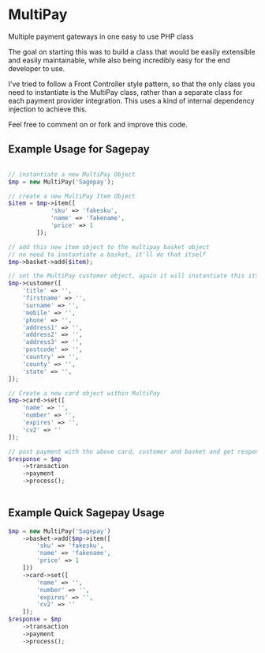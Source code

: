 # MultiPay
Multiple payment gateways in one easy to use PHP class

The goal on starting this was to build a class that would be easily extensible and easily maintainable, while also 
being incredibly easy for the end developer to use.

I've tried to follow a Front Controller style pattern, so that the only class you need to instantiate 
is the MultiPay class, rather than a separate class for each payment provider integration. This uses a kind of internal
dependency injection to achieve this.

Feel free to comment on or fork and improve this code.

## Example Usage for Sagepay
```php

// instantiate a new MultiPay Object
$mp = new MultiPay('Sagepay');

// create a new MultiPay Item Object
$item = $mp->item([
            'sku' => 'fakesku',
            'name' => 'fakename',
            'price' => 1
        ]);

// add this new item object to the multipay basket object
// no need to instantiate a basket, it'll do that itself
$mp->basket->add($item);

// set the MultiPay customer object, again it will instantiate this itself
$mp->customer([
    'title' => '',
    'firstname' => '',
    'surname' => '',
    'mobile' => '',
    'phone' => '',
    'address1' => '',
    'address2' => '',
    'address3' => '',
    'postcode' => '',
    'country' => '',
    'county' => '',
    'state' => '',
]);

// Create a new card object within MultiPay
$mp->card->set([
    'name' => '',
    'number' => '',
    'expires' => '',
    'cv2' => ''
]);

// post payment with the above card, customer and basket and get response
$response = $mp
    ->transaction
    ->payment
    ->process();
    
```

## Example Quick Sagepay Usage
```php
$mp = new MultiPay('Sagepay')
    ->basket->add($mp->item([
        'sku' => 'fakesku',
        'name' => 'fakename',
        'price' => 1
    ]))
    ->card->set([
        'name' => '',
        'number' => '',
        'expires' => '',
        'cv2' => ''
    ]);
$response = $mp
    ->transaction
    ->payment
    ->process();
```